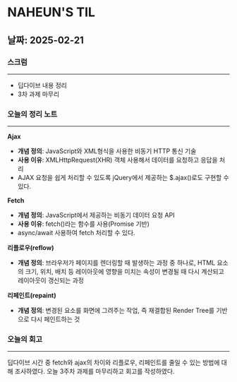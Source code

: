 # NAHEUN'S TIL 

## 날짜: 2025-02-21

### 스크럼
---
- 딥다이브 내용 정리
- 3차 과제 마무리


### 오늘의 정리 노트
---

**Ajax**
- **개념 정의**: JavaScript와 XML형식을 사용한 비동기 HTTP 통신 기술
- **사용 이유**: XMLHttpRequest(XHR) 객체 사용해서 데이터를 요청하고 응답을 처리
- AJAX 요청을 쉽게 처리할 수 있도록 jQuery에서 제공하는 $.ajax()로도 구현할 수 있다.

**Fetch**
- **개념 정의**: JavaScript에서 제공하는 비동기 데이터 요청 API
- **사용 이유**: fetch()라는 함수를 사용(Promise 기반)
- async/await 사용하여 fetch 처리할 수 있다.

**리플로우(reflow)**
- **개념 정의**: 브라우저가 페이지를 렌더링할 때 발생하는 과정 중 하나로, HTML 요소의 크기, 위치, 배치 등 레이아웃에 영향을 미치는 속성이 변경될 때 다시 계산되고 레이아웃이 갱신되는 과정

**리페인트(repaint)**
- **개념 정의**: 변경된 요소를 화면에 그려주는 작업, 즉 재결합된 Render Tree를 기반으로 다시 페인트하는 것

### 오늘의 회고
---
딥다이브 시간 중 fetch와 ajax의 차이와 리플로우, 리페인트를 줄일 수 있는 방법에 대해 조사하였다. 오늘 3주차 과제를 마무리하고 회고를 작성하였다.